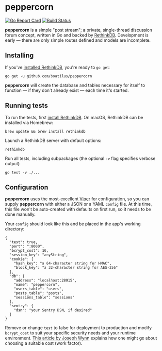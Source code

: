 # peppercorn

[![Go Report Card](https://goreportcard.com/badge/github.com/boatilus/peppercorn)](https://goreportcard.com/report/github.com/boatilus/peppercorn) [![Build Status](https://travis-ci.org/boatilus/peppercorn.svg?branch=master)](https://travis-ci.org/boatilus/peppercorn)

**peppercorn** is a simple "post stream"; a private, single-thread discussion forum concept, written in Go and backed by [RethinkDB](https://www.rethinkdb.com/). Development is early — there are only simple routes defined and models are incomplete.

## Installing

If you've [installed RethinkDB](https://rethinkdb.com/docs/install/), you're ready to `go get`:

    go get -u github.com/boatilus/peppercorn
    
**peppercorn** will create the database and tables necessary for itself to function — if they don't already exist — each time it's started.

## Running tests

To run the tests, first [install RethinkDB](https://rethinkdb.com/docs/install/). On macOS, RethinkDB can be installed via Homebrew:

    brew update && brew install rethinkdb
  
Launch a RethinkDB server with default options:

    rethinkdb
  
Run all tests, including subpackages (the optional `-v` flag specifies verbose output)

    go test -v ./...

## Configuration

**peppercorn** uses the most-excellent [Viper](https://github.com/spf13/viper) for configuration, so you can supply **peppercorn** with either a JSON or a YAML `config` file. At this time, this file won't be auto-created with defaults on first run, so it needs to be done manually.

Your `config` should look like this and be placed in the app's working directory:

    {
      "test": true,
      "port": ":8000",
      "bcrypt_cost": 10,
      "session_key": "anyString",
      "cookie": {
        "hash_key": "a 64-character string for HMAC",
        "block_key": "a 32-character string for AES-256"
      },
      "db": {
        "address": "localhost:28015",
        "name": "peppercorn",
        "users_table": "users",
        "posts_table": "posts",
        "sessions_table": "sessions"
      },
      "sentry": {
        "dsn": "your Sentry DSN, if desired"
      }
    }
    
Remove or change `test` to false for deployment to production and modify `bcrypt_cost` to suit your specific security needs and your runtime environment. [This article by Joseph Wynn](https://wildlyinaccurate.com/bcrypt-choosing-a-work-factor/) explains how one might go about choosing a suitable cost (work factor).
